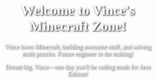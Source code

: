 <!DOCTYPE html>
<html lang="en">
<head>
    <meta charset="UTF-8">
    <meta name="viewport" content="width=device-width, initial-scale=1.0">
    <title>Vince's Minecraft Zone</title>
    <style>
        @import url('https://fonts.googleapis.com/css2?family=Press+Start+2P&display=swap');
        body {
            background-image: url('https://wallpaperaccess.com/full/1193174.jpg'); /* Minemcraft grass block texture */
            background-size: cover;
            font-family: 'Press Start 2P', cursive;
            text-align: center;
            color: white;
            padding: 50px;
            text-shadow: 2px 2px 5px black;
        }
        h1 {
            font-size: 45px;
        }
        p {
            font-size: 20px;
        }
    </style>
</head>
<body>
    <h1>Welcome to Vince's Minecraft Zone!</h1>
    <p>Vince loves Minecraft, building awesome stuff, and solving math puzzles. Future engineer in the making!</p>
    <p>Dream big, Vince—one day you'll be coding mods for Java Edition!</p>
</body>
</html>
